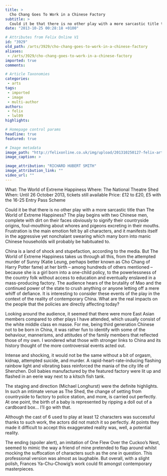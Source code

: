 ```yaml
---
title: >
  Cho Chang Goes To Work in a Chinese Factory
subtitle: >
  Could it be that there is no other play with a more sarcastic title than The World of Extreme Happiness?
date: "2013-10-25 00:28:18 +0100"

# Attributes from Felix Online V1
id: "3929"
old_path: /arts/3929/cho-chang-goes-to-work-in-a-chinese-factory
aliases:
 - /arts/3929/cho-chang-goes-to-work-in-a-chinese-factory
imported: true
comments:

# Article Taxonomies
categories:
 - arts
tags:
 - imported
 - image
 - multi-author
authors:
 - felix
 - lwl09
highlights:

# Homepage control params
headline: true
featured: true

# Image metadata
image_path: "http://felixonline.co.uk/img/upload/201310250127-felix-artsextremehappiness11.jpg"
image_caption: >

image_attribution: "RICHARD HUBERT SMITH"
image_attribution_link: ""
video_url: ""
---
```


What: The World of Extreme Happiness
 Where: The National Theatre Shed
 When: Until 26 October 2013, tickets still available
 Price: £12 to £20, £5 with the 16-25 Entry Pass Scheme

Could it be that there is no other play with a more sarcastic title than The World of Extreme Happiness?
 The play begins with two Chinese men, complete with dirt on their faces obviously to signify their countryside origins, foul-mouthing about whores and pigeons excreting in their mouths. Frustration is the main emotion felt by all characters, and it manifests itself in the aggressive yet nonchalant swearing which many born into manic Chinese households will probably be habituated to.

China is a land of shock and stupefaction, according to the media. But The World of Extreme Happiness takes us through all this, from the attempted murder of Sunny (Katie Leung, perhaps better known as Cho Chang of Harry Potter fame) at her birth – among hundreds of others mentioned – because she is a girl born into a one-child policy, to the powerlessness of the country folk without access to education and eventually enslaved in a mass-producing factory. The audience hears of the brutality of Mao and the continued power of the state to crush anything or anyone letting off a mere whiff of defiance.
 It is interesting to consider these events of the play in the context of the reality of contemporary China. What are the real impacts on the people that the policies are directly affecting today?

Looking around the audience, it seemed that there were more East Asian members compared to other plays I have attended, which usually consist of the white middle class en masse. For me, being third generation Chinese not to be born in China, it was rather fun to identify with some of the behaviour, mannerisms, and attitudes of the family members that reflected those of my own. I wondered what those with stronger links to China and its history thought of the more controversial events acted out.

Intense and shocking, it would not be the same without a bit of orgasm, kidnap, attempted suicide, and murder. A rapid-heart-rate-inducing flashing rainbow light and vibrating bass reinforced the mania of the city life of Shenzhen. Doll babies manufactured by the featured factory were lit up and flashed in an eerie way next to a kitsch fish tank.

The staging and direction (Michael Longhurst) were the definite highlights. In such an intimate venue as The Shed, the change of setting from countryside to factory to police station, and more, is carried out perfectly. At one point, the birth of a baby is represented by ripping a doll out of a cardboard box... I’ll go with that.

Although the cast of 6 used to play at least 12 characters was successful thanks to such work, the actors did not match it so perfectly. At points they made it difficult to accept this exaggerated reality was, well, a potential reality.

The ending (spoiler alert), an imitation of One Flew Over the Cuckoo’s Nest, seemed to mimic the way a friend of mine pretended to flap around whilst mocking the suffocation of characters such as the one in question. This professional version was almost as laughable. But overall, with a slight polish, Frances Ya-Chu-Chowig’s work could fit amongst contemporary masterpieces.
